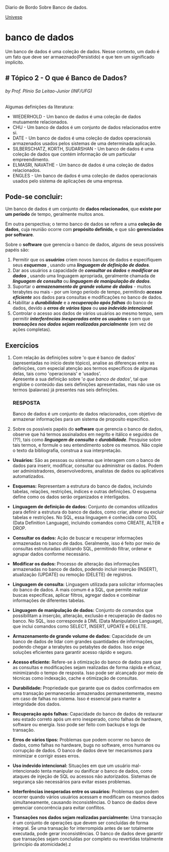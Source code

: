 Diario de Bordo Sobre Banco de dados. 

[Univesp](https://www.youtube.com/playlist?list=PLxI8Can9yAHeHQr2McJ01e-ANyh3K0Lfq)

# banco de dados

Um banco de dados é uma coleção de dados. Nesse contexto, um dado é um fato que deve ser armaeznado(Persistido) e que tem um significado implícito. 

## # Tópico 2 - O que é Banco de Dados?
###### *by Prof. Plinio Sa Leitao-Junior (INF/UFG)*

Algumas definições da literatura:
- WIEDERHOLD - Um banco de dados é uma coleção de dados mutuamente relacionados.
- CHU - Um banco de dados é um conjunto de dados relacionados entre si.
- DATE - Um banco de dados é uma coleção de dados operacionais armazenados usados pelos sistemas de uma determinada aplicação.
- SILBERSCHATZ, KORTH, SUDARSHAN - Um banco de dados é uma coleção de dados que contém informação de um particular empreendimento.
- ELMASRI, NAVATHE - Um banco de dados é uma coleção de dados relacionados.
- ENGLES - Um banco de dados é uma coleção de dados operacionais usados pelo sistema de aplicações de uma empresa.

## Pode-se concluir:

Um banco de dados é um conjunto de **dados relacionados**, que **existe por um período** de tempo, geralmente muitos anos. 

Em outra perspectiva; o termo banco de dados se refere a uma **coleção de dados**, cuja reunião ocorre com **propósito definido**, e que são **gerenciados por software**. 

Sobre o **software** que gerencia o banco de dados, alguns de seus possíveis papéis são:
1. Permitir que os ***usuários***  criem novos bancos de dados e especifiquem seus ***esquemas*** , usando uma ***linguagem de definição de dados***.
2. Dar aos usuários a capacidade de ***consultar os dados***  e ***modificar os dados*** , usando uma linguagem apropriada, geralmente chamada de ***linguagem de consulta***  ou ***linguagem de manipulação de dados***.
3. Suportar o ***armazenamento de grande volume de dados*** - muitos terabytes ou mais - por um longo período de tempo, permitindo ***acesso eficiente***  aos dados para consultas e modificações no banco de dados.
4. Habilitar a ***durabilidade***  e a ***recuperação após falhas***  do banco de dados, devido a ***erros de vários tipos***  ou ***uso indevido intencional***.
5. Controlar o acesso aos dados de vários usuários ao mesmo tempo, sem permitir ***interferências inesperadas entre os usuários*** e sem que ***transações nos dados sejam realizadas parcialmente*** (em vez de ações completas).

## Exercícios

1. Com relação às definições sobre 'o que é banco de dados' (apresentadas no início deste tópico), analise as diferenças entre as definições, com especial atenção aos termos específicos de algumas delas, tais como 'operacionais' e 'usados'.<br>
Apresente a sua definição sobre '_o que banco de dados_', tal que englobe o conteúdo das seis definições apresentadas, mas não use os termos (palavras) já presentes nas seis definições.

    ### **RESPOSTA** <br>
     Banco de dados é um conjunto de dados relacionados, com objetivo de armazenar informações para um sistema de proposito especifico.

2. Sobre os possíveis papéis do **software** que gerencia o banco de dados, observe que há termos assinalados em negrito e itálico e seguidos de (??), tais como ***linguagem de consulta*** e ***durabilidade***. Pesquise sobre tais termos, e formule o seu entendimento sobre os mesmos. Não copie o texto da bibliografia, construa a sua interpretação.






- **Usuários:** São as pessoas ou sistemas que interagem com o banco de dados para inserir, modificar, consultar ou administrar os dados. Podem ser administradores, desenvolvedores, analistas de dados ou aplicativos automatizados.

- **Esquemas:** Representam a estrutura do banco de dados, incluindo tabelas, relações, restrições, índices e outras definições. O esquema define como os dados serão organizados e interligados.

- **Linguagem de definição de dados:** Conjunto de comandos utilizados para definir a estrutura do banco de dados, como criar, alterar ou excluir tabelas e restrições. No SQL, essa linguagem é conhecida como DDL (Data Definition Language), incluindo comandos como CREATE, ALTER e DROP.

- **Consultar os dados:** Ação de buscar e recuperar informações armazenadas no banco de dados. Geralmente, isso é feito por meio de consultas estruturadas utilizando SQL, permitindo filtrar, ordenar e agrupar dados conforme necessário.

- **Modificar os dados:** Processo de alteração das informações armazenadas no banco de dados, podendo incluir inserção (INSERT), atualização (UPDATE) ou remoção (DELETE) de registros.

- **Linguagem de consulta:** Linguagem utilizada para solicitar informações do banco de dados. A mais comum é a SQL, que permite realizar buscas específicas, aplicar filtros, agregar dados e combinar informações de diferentes tabelas.

- **Linguagem de manipulação de dados:** Conjunto de comandos que possibilitam a inserção, alteração, exclusão e recuperação de dados no banco. No SQL, isso corresponde à DML (Data Manipulation Language), que inclui comandos como SELECT, INSERT, UPDATE e DELETE.

- **Armazenamento de grande volume de dados:** Capacidade de um banco de dados de lidar com grandes quantidades de informações, podendo chegar a terabytes ou petabytes de dados. Isso exige soluções eficientes para garantir acesso rápido e seguro.

- **Acesso eficiente:** Refere-se à otimização do banco de dados para que as consultas e modificações sejam realizadas de forma rápida e eficaz, minimizando o tempo de resposta. Isso pode ser alcançado por meio de técnicas como indexação, cache e otimização de consultas.

- **Durabilidade:** Propriedade que garante que os dados confirmados em uma transação permanecerão armazenados permanentemente, mesmo em caso de falhas no sistema. Isso é essencial para manter a integridade dos dados.

- **Recuperação após falhas:** Capacidade do banco de dados de restaurar seu estado correto após um erro inesperado, como falhas de hardware, software ou energia. Isso pode ser feito com backups e logs de transação.

- **Erros de vários tipos:** Problemas que podem ocorrer no banco de dados, como falhas no hardware, bugs no software, erros humanos ou corrupção de dados. O banco de dados deve ter mecanismos para minimizar e corrigir esses erros.

- **Uso indevido intencional:** Situações em que um usuário mal-intencionado tenta manipular ou danificar o banco de dados, como ataques de injeção de SQL ou acessos não autorizados. Sistemas de segurança são necessários para evitar esses problemas.

- **Interferências inesperadas entre os usuários:** Problemas que podem ocorrer quando vários usuários acessam e modificam os mesmos dados simultaneamente, causando inconsistências. O banco de dados deve gerenciar concorrência para evitar conflitos.

- **Transações nos dados sejam realizadas parcialmente:** Uma transação é um conjunto de operações que devem ser concluídas de forma integral. Se uma transação for interrompida antes de ser totalmente executada, pode gerar inconsistências. O banco de dados deve garantir que transações sejam concluídas por completo ou revertidas totalmente (princípio da atomicidade).z